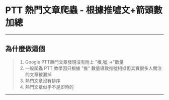 # PTT 熱門文章爬蟲 - 根據推噓文+箭頭數加總
---
## 為什麼做這個 
> 1. Google PTT熱門文章發現沒有附上 "推,噓,→"數量
> 2. 一般爬蟲 PTT 教學因只根據 "推" 數量導致推噓相抵但其實很多人關注的文章被漏掉
> 3. 熱門文章沒有排序
> 4. 熱門文章似乎不是即時的
---

## 

